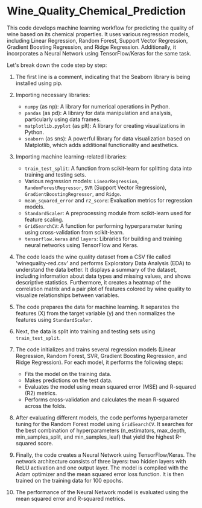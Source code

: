# Wine_Quality_Chemical_Prediction
This code develops machine learning workflow for predicting the quality of wine based on its chemical properties. It uses various regression models, including Linear Regression, Random Forest, Support Vector Regression, Gradient Boosting Regression, and Ridge Regression. Additionally, it incorporates a Neural Network using TensorFlow/Keras for the same task.

Let's break down the code step by step:

1. The first line is a comment, indicating that the Seaborn library is being installed using pip.

2. Importing necessary libraries:
   - `numpy` (as np): A library for numerical operations in Python.
   - `pandas` (as pd): A library for data manipulation and analysis, particularly using data frames.
   - `matplotlib.pyplot` (as plt): A library for creating visualizations in Python.
   - `seaborn` (as sns): A powerful library for data visualization based on Matplotlib, which adds additional functionality and aesthetics.

3. Importing machine learning-related libraries:
   - `train_test_split`: A function from scikit-learn for splitting data into training and testing sets.
   - Various regression models: `LinearRegression`, `RandomForestRegressor`, `SVR` (Support Vector Regression), `GradientBoostingRegressor`, and `Ridge`.
   - `mean_squared_error` and `r2_score`: Evaluation metrics for regression models.
   - `StandardScaler`: A preprocessing module from scikit-learn used for feature scaling.
   - `GridSearchCV`: A function for performing hyperparameter tuning using cross-validation from scikit-learn.
   - `tensorflow.keras` and `layers`: Libraries for building and training neural networks using TensorFlow and Keras.

4. The code loads the wine quality dataset from a CSV file called 'winequality-red.csv' and performs Exploratory Data Analysis (EDA) to understand the data better. It displays a summary of the dataset, including information about data types and missing values, and shows descriptive statistics. Furthermore, it creates a heatmap of the correlation matrix and a pair plot of features colored by wine quality to visualize relationships between variables.

5. The code prepares the data for machine learning. It separates the features (X) from the target variable (y) and then normalizes the features using `StandardScaler`.

6. Next, the data is split into training and testing sets using `train_test_split`.

7. The code initializes and trains several regression models (Linear Regression, Random Forest, SVR, Gradient Boosting Regression, and Ridge Regression). For each model, it performs the following steps:
   - Fits the model on the training data.
   - Makes predictions on the test data.
   - Evaluates the model using mean squared error (MSE) and R-squared (R2) metrics.
   - Performs cross-validation and calculates the mean R-squared across the folds.

8. After evaluating different models, the code performs hyperparameter tuning for the Random Forest model using `GridSearchCV`. It searches for the best combination of hyperparameters (n_estimators, max_depth, min_samples_split, and min_samples_leaf) that yield the highest R-squared score.

9. Finally, the code creates a Neural Network using TensorFlow/Keras. The network architecture consists of three layers: two hidden layers with ReLU activation and one output layer. The model is compiled with the Adam optimizer and the mean squared error loss function. It is then trained on the training data for 100 epochs.

10. The performance of the Neural Network model is evaluated using the mean squared error and R-squared metrics.
